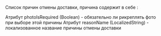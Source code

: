 Список причин отмены доставки, причина содержит в себе :

Атрибут photoIsRequired (Boolean) - обязательно ли рикреплять фото при выборе этой причины
Атрибут reasonName (LocalizedString) - локализованное название причины отмены доставки